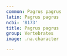 ```yaml
---
common: Pagrus pagrus
latin: Pagrus pagrus
ncbi: '8173'
title: Pagrus pagrus
group: Vertebrates
image: .na.character

---
```

